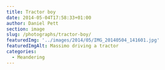 ```yaml
---
title: Tractor boy
date: 2014-05-04T17:58:33+01:00
author: Daniel Pett
section: image
slug: /photographs/tractor-boy/
featuredImg: '../images/2014/05/IMG_20140504_141601.jpg'
featuredImgAlt: Massimo driving a tractor
categories:
  - Meandering
---
```

